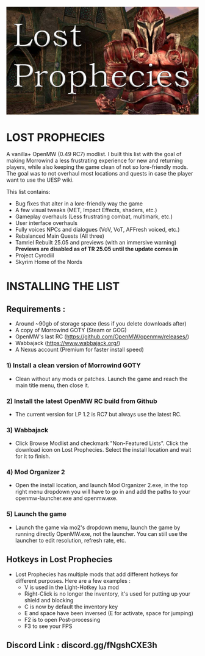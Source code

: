 ![alt text](https://raw.githubusercontent.com/Fropaccino/lostprophecies/main/lost_prophecies_16_9_cropped.png "Lost Prophecies")
# LOST PROPHECIES
A vanilla+ OpenMW (0.49 RC7) modlist. I built this list with the goal of making Morrowind a less frustrating experience for new and returning players, while also keeping the game clean of not so lore-friendly mods. The goal was to not overhaul most locations and quests in case the player want to use the UESP wiki. 

This list contains:

- Bug fixes that alter in a lore-friendly way the game
- A few visual tweaks (MET, Impact Effects, shaders, etc.)
- Gameplay overhauls (Less frustrating combat, multimark, etc.)
- User interface overhauls
- Fully voices NPCs and dialogues (VoV, VoT, AFFresh voiced, etc.)
- Rebalanced Main Quests (All three)
- Tamriel Rebuilt 25.05 and previews (with an immersive warning) **Previews are disabled as of TR 25.05 until the update comes in**
- Project Cyrodiil
- Skyrim Home of the Nords

# INSTALLING THE LIST

## Requirements :
- Around ~90gb of storage space (less if you delete downloads after)
- A copy of Morrowind GOTY (Steam or GOG)
- OpenMW's last RC (https://github.com/OpenMW/openmw/releases/)
- Wabbajack (https://www.wabbajack.org/)
- A Nexus account (Premium for faster install speed)

### 1) Install a clean version of Morrowind GOTY
- Clean without any mods or patches. Launch the game and reach the main title menu, then close it.

### 2) Install the latest OpenMW RC build from Github
- The current version for LP 1.2 is RC7 but always use the latest RC.

### 3) Wabbajack
- Click Browse Modlist and checkmark "Non-Featured Lists". Click the download icon on Lost Prophecies. Select the install location and wait for it to finish.

### 4) Mod Organizer 2
- Open the install location, and launch Mod Organizer 2.exe, in the top right menu dropdown you will have to go in <Edit> and add the paths to your openmw-launcher.exe and openmw.exe.

### 5) Launch the game
- Launch the game via mo2's dropdown menu, launch the game by running directly OpenMW.exe, not the launcher. You can still use  the launcher to edit resolution, refresh rate, etc.

## Hotkeys in Lost Prophecies
- Lost Prophecies has multiple mods that add different hotkeys for different purposes. Here are a few examples :
  - V is used in the Light-Hotkey lua mod
  - Right-Click is no longer the inventory, it's used for putting up your shield and blocking
  - C is now by default the inventory key
  - E and space have been inversed (E for activate, space for jumping)
  - F2 is to open Post-processing
  - F3 to see your FPS

## Discord Link : discord.gg/fNgshCXE3h
